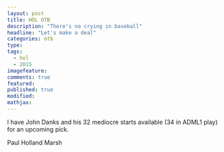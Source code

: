 ```yaml
---
layout: post
title: HOL OTB
description: "There's no crying in baseball"
headline: "Let's make a deal"
categories: otb
type:
tags: 
  - hol
  - 2015
imagefeature:
comments: true
featured:
published: true
modified:
mathjax:
---
```


I have John Danks and his 32 mediocre starts available (34 in ADML1 play) for an upcoming pick.

Paul
Holland Marsh
